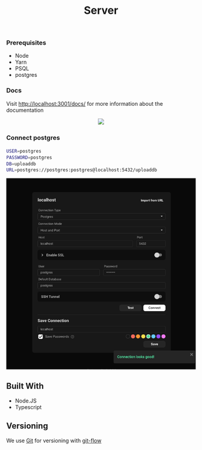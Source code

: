 <p>
   <h1 align="center">Server</h1>
<p/>

<br/>

### Prerequisites

- Node
- Yarn
- PSQL
- postgres

### Docs

Visit [http://localhost:3001/docs/](http://localhost:3001/docs/) for more information about the documentation

<p align="center">
    <img src="./docs.png" />
</p>


### Connect postgres

```sh
USER=postgres
PASSWORD=postgres
DB=uploaddb
URL=postgres://postgres:postgres@localhost:5432/uploaddb
```

<p align="center">
    <img src="./connect-postgres.png" />
</p>

## Built With

- Node.JS
- Typescript

## Versioning

We use [Git](https://git-scm.com/doc) for versioning with [git-flow](https://medium.com/trainingcenter/utilizando-o-fluxo-git-flow-e63d5e0d5e04)
